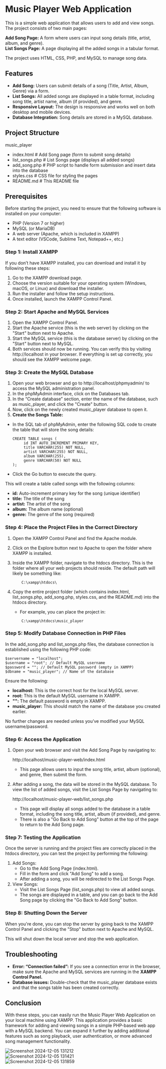 # Music Player Web Application
This is a simple web application that allows users to add and view songs. The project consists of two main pages:

**Add Song Page:** A form where users can input song details (title, artist, album, and genre).  
**List Songs Page:** A page displaying all the added songs in a tabular format.

The project uses HTML, CSS, PHP, and MySQL to manage song data.

## Features
- **Add Song:** Users can submit details of a song (Title, Artist, Album, Genre) via a form.  
- **List Songs:** All added songs are displayed in a table format, including song title, artist name, album (if provided), and genre.  
- **Responsive Layout:** The design is responsive and works well on both desktop and mobile devices.  
- **Database Integration:** Song details are stored in a MySQL database.

## Project Structure

music_player  
* index.html           # Add Song page (form to submit song details)  
* list_songs.php       # List Songs page (displays all added songs)  
* add_song.php         # PHP script to handle form submission and insert data into the database  
* styles.css           # CSS file for styling the pages  
* README.md            # This README file

## Prerequisites  
Before starting the project, you need to ensure that the following software is installed on your computer:

- PHP (Version 7 or higher)  
- MySQL (or MariaDB)  
- A web server (Apache, which is included in XAMPP)  
- A text editor (VSCode, Sublime Text, Notepad++, etc.)

### Step 1: Install XAMPP
If you don’t have XAMPP installed, you can download and install it by following these steps:

1. Go to the XAMPP download page.  
2. Choose the version suitable for your operating system (Windows, macOS, or Linux) and download the installer.  
3. Run the installer and follow the setup instructions.  
4. Once installed, launch the XAMPP Control Panel.

### Step 2: Start Apache and MySQL Services  
1. Open the XAMPP Control Panel.  
2. Start the Apache service (this is the web server) by clicking on the "Start" button next to Apache.  
3. Start the MySQL service (this is the database server) by clicking on the "Start" button next to MySQL.  
4. Both services should now be running. You can verify this by visiting http://localhost in your browser. If everything is set up correctly, you should see the XAMPP welcome page.

### Step 3: Create the MySQL Database
1. Open your web browser and go to http://localhost/phpmyadmin/ to access the MySQL administration panel.
2. In the phpMyAdmin interface, click on the Databases tab.
3. In the “Create database” section, enter the name of the database, such as music_player, and click the "Create" button.
4. Now, click on the newly created music_player database to open it.
5. **Create the Songs Table:**

- In the SQL tab of phpMyAdmin, enter the following SQL code to create the table that will store the song details:

   ```
   CREATE TABLE songs (
        id INT AUTO_INCREMENT PRIMARY KEY,
        title VARCHAR(255) NOT NULL,
        artist VARCHAR(255) NOT NULL,
        album VARCHAR(255),
        genre VARCHAR(50) NOT NULL
   );
   ```

- Click the Go button to execute the query.  

This will create a table called songs with the following columns:  
- **id:** Auto-increment primary key for the song (unique identifier)  
- **title:** The title of the song  
- **artist:** The artist of the song  
- **album:** The album name (optional)  
- **genre:** The genre of the song (required)  

### Step 4: Place the Project Files in the Correct Directory  
1. Open the XAMPP Control Panel and find the Apache module.
2. Click on the Explore button next to Apache to open the folder where XAMPP is installed.
3. Inside the XAMPP folder, navigate to the htdocs directory. This is the folder where all your web projects should reside. The default path will likely be something like:
    ```
        C:\xampp\htdocs\
    ```
5. Copy the entire project folder (which contains index.html, list_songs.php, add_song.php, styles.css, and the README.md) into the htdocs directory.

   * For example, you can place the project in:  
   ```
       C:\xampp\htdocs\music_player
   ```

### Step 5: Modify Database Connection in PHP Files

In the add_song.php and list_songs.php files, the database connection is established using the following PHP code:

```
$servername = "localhost";
$username = "root"; // Default MySQL username
$password = ""; // Default MySQL password (empty in XAMPP)
$dbname = "music_player"; // Name of the database
```
Ensure the following:  
- **localhost:** This is the correct host for the local MySQL server.
- **root:** This is the default MySQL username in XAMPP.
- **"":** The default password is empty in XAMPP.
- **music_player:** This should match the name of the database you created earlier.

No further changes are needed unless you’ve modified your MySQL username/password.

### Step 6: Access the Application
1. Open your web browser and visit the Add Song Page by navigating to:


    http://localhost/music-player-web/index.html


   - This page allows users to input the song title, artist, album (optional), and genre, then submit the form.  
2. After adding a song, the data will be stored in the MySQL database. To view the list of added songs, visit the List Songs Page by navigating to:


    http://localhost/music-player-web/list_songs.php

   - This page will display all songs added to the database in a table format, including the song title, artist, album (if provided), and genre.
   - There is also a "Go Back to Add Song" button at the top of the page to return to the Add Song page.

### Step 7: Testing the Application

Once the server is running and the project files are correctly placed in the htdocs directory, you can test the project by performing the following:  
1. Add Songs:
   - Go to the Add Song Page (index.html).
   - Fill in the form and click "Add Song" to add a song.
   - After adding a song, you will be redirected to the List Songs Page.
2. View Songs:
   - Visit the List Songs Page (list_songs.php) to view all added songs.
   - The songs are displayed in a table, and you can go back to the Add Song page by clicking the "Go Back to Add Song" button.

### Step 8: Shutting Down the Server

When you're done, you can stop the server by going back to the XAMPP Control Panel and clicking the "Stop" button next to Apache and MySQL.

This will shut down the local server and stop the web application.

## Troubleshooting
- **Error: “Connection failed”:** If you see a connection error in the browser, make sure the Apache and MySQL services are running in the **XAMPP Control Panel.**  
- **Database issues:** Double-check that the music_player database exists and that the songs table has been created correctly.

## Conclusion  
With these steps, you can easily run the Music Player Web Application on your local machine using XAMPP. This application provides a basic framework for adding and viewing songs in a simple PHP-based web app with a MySQL backend. You can expand it further by adding additional features such as song playback, user authentication, or more advanced song management functionality.



![Screenshot 2024-12-05 131212](https://github.com/user-attachments/assets/9cdaa5df-7a3f-4cf4-8461-33b86ea368e5)  
![Screenshot 2024-12-05 131421](https://github.com/user-attachments/assets/8ddf495a-3ec4-46c4-815d-e867039f9533)  
![Screenshot 2024-12-05 131859](https://github.com/user-attachments/assets/a9bab91b-2b55-4f6e-9053-d7b844991ef5)
